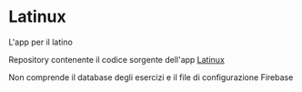 # Latinux
L'app per il latino

Repository contenente il codice sorgente dell'app [Latinux](https://play.google.com/store/apps/details?id=app.latinux.android)

Non comprende il database degli esercizi e il file di configurazione Firebase
